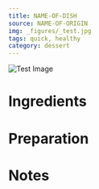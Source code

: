 ```yaml
---
title: NAME-OF-DISH 
source: NAME-OF-ORIGIN 
img: _figures/_test.jpg
tags: quick, healthy
category: dessert
---
```


![Test Image](_figure/_test.jpg)

Ingredients
===========

Preparation
===========

Notes
=====

